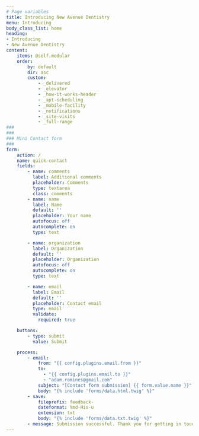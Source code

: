 ```yaml
---
# Page variables
title: Introducing New Avenue Dentistry
menu: Introducing
body_class_list: home
heading:
- Introducing
- New Avenue Dentistry
content:
    items: @self.modular
    order:
        by: default
        dir: asc
        custom:
            - _delivered
            - _elevator
            - _how-it-works-header
            - _apt-scheduling
            - _mobile-facility
            - _notifications
            - _site-visits
            - _full-range
###
###
### Mini Contact form
###
form:
    action: /
    name: quick-contact
    fields:
        - name: comments
          label: Additional comments
          placeholder: Comments
          type: textarea
          class: comments
        - name: name
          label: Name
          default: ''
          placeholder: Your name
          autofocus: off
          autocomplete: on
          type: text

        - name: organization
          label: Organization
          default: ''
          placeholder: Organization
          autofocus: off
          autocomplete: on
          type: text

        - name: email
          label: Email
          default: ''
          placeholder: Contact email
          type: email
          validate:
            required: true

    buttons:
        - type: submit
          value: Submit

    process:
        - email:
            from: "{{ config.plugins.email.from }}"
            to:
              - "{{ config.plugins.email.to }}"
              - "adam.romines@gmail.com"
            subject: "[Contact form submission] {{ form.value.name }}"
            body: "{% include 'forms/data.html.twig' %}"
        - save:
            fileprefix: feedback-
            dateformat: Ymd-His-u
            extension: txt
            body: "{% include 'forms/data.txt.twig' %}"
        - message: Submission successful. Thank you for getting in touch!
---
```

